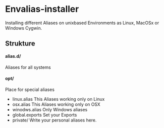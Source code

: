 # Envalias-installer
Installing different Aliases on unixbased Environments as Linux, MacOSx or Windows Cygwin.

## Strukture

#### alias.d/
Aliases for all systems

#### opt/
Place for special aliases
- linux.alias
This Aliases working only on Linux
- osx.alias
This Aliases working only on OSX
- winodws.alias
Only Windows aliases
- global.exports
Set your Exports
- private/
Write your personal aliases here.
